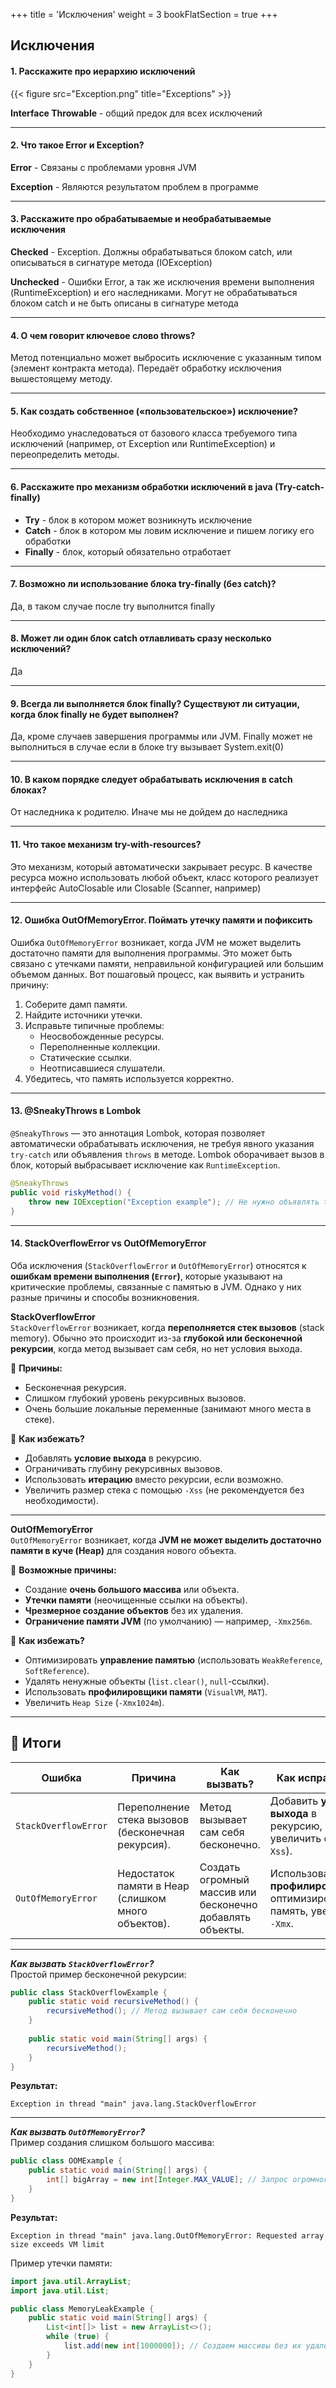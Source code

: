 +++
title = 'Исключения'
weight = 3
bookFlatSection = true
+++

## Исключения

#### 1. Расскажите про иерархию исключений
{{< figure src="Exception.png" title="Exceptions" >}}

  **Interface Throwable** - общий предок для всех исключений

---
#### 2. Что такое Error и Exception?
  **Error** - Связаны с проблемами уровня JVM

  **Exception** - Являются результатом проблем в программе

---
#### 3. Расскажите про обрабатываемые и необрабатываемые исключения
  **Checked** - Exception. Должны обрабатываться блоком catch, или описываться в сигнатуре метода (IOException)

  **Unchecked** - Ошибки Error, а так же исключения времени выполнения (RuntimeException) и его наследниками. Могут не обрабатываться блоком catch и не быть описаны в сигнатуре метода

---
#### 4. О чем говорит ключевое слово throws?
Метод потенциально может выбросить исключение с указанным типом (элемент контракта метода). Передаёт обработку исключения вышестоящему методу.

---
#### 5. Как создать собственное («пользовательское») исключение?
Необходимо унаследоваться от базового класса требуемого типа исключений (например, от Exception или RuntimeException) и переопределить методы.

---
#### 6. Расскажите про механизм обработки исключений в java (Try-catch-finally)
- **Try** - блок в котором может возникнуть исключение
- **Catch** - блок в котором мы ловим исключение и пишем логику его обработки
- **Finally** - блок, который обязательно отработает

---
#### 7. Возможно ли использование блока try-finally (без catch)?
Да, в таком случае после try выполнится finally

---
#### 8. Может ли один блок catch отлавливать сразу несколько исключений?
Да

---
#### 9. Всегда ли выполняется блок finally? Существуют ли ситуации, когда блок finally не будет выполнен?
Да, кроме случаев завершения программы или JVM. 
Finally может не выполниться в случае если в блоке try вызывает System.exit(0)

---
#### 10. В каком порядке следует обрабатывать исключения в catch блоках?
От наследника к родителю. Иначе мы не дойдем до наследника

---
#### 11. Что такое механизм try-with-resources?
Это механизм, который автоматически закрывает ресурс. В качестве ресурса можно использовать любой объект, класс которого реализует интерфейс AutoClosable или Closable (Scanner, например)

---
#### 12. Ошибка OutOfMemoryError. Поймать утечку памяти и пофиксить
Ошибка `OutOfMemoryError` возникает, когда JVM не может выделить достаточно памяти для выполнения программы. Это может быть связано с утечками памяти, неправильной конфигурацией или большим объемом данных. Вот пошаговый процесс, как выявить и устранить причину:

1. Соберите дамп памяти.
2. Найдите источники утечки.
3. Исправьте типичные проблемы:
   - Неосвобожденные ресурсы.
   - Переполненные коллекции.
   - Статические ссылки.
   - Неотписавшиеся слушатели.
4. Убедитесь, что память используется корректно. 

---
#### 13. @SneakyThrows в Lombok

`@SneakyThrows` — это аннотация Lombok, которая позволяет автоматически обрабатывать исключения, не требуя явного указания `try-catch` или объявления `throws` в методе. Lombok оборачивает вызов в блок, который выбрасывает исключение как `RuntimeException`.

```java
@SneakyThrows
public void riskyMethod() {
    throw new IOException("Exception example"); // Не нужно объявлять throws IOException
}

```

---
#### 14. StackOverflowError vs OutOfMemoryError


Оба исключения (`StackOverflowError` и `OutOfMemoryError`) относятся к **ошибкам времени выполнения (`Error`)**, которые указывают на критические проблемы, связанные с памятью в JVM. Однако у них разные причины и способы возникновения.

**StackOverflowError**  
`StackOverflowError` возникает, когда **переполняется стек вызовов** (stack memory). Обычно это происходит из-за **глубокой или бесконечной рекурсии**, когда метод вызывает сам себя, но нет условия выхода.

🔹 **Причины:**

- Бесконечная рекурсия.
- Слишком глубокий уровень рекурсивных вызовов.
- Очень большие локальные переменные (занимают много места в стеке).



🔹 **Как избежать?**

- Добавлять **условие выхода** в рекурсию.
- Ограничивать глубину рекурсивных вызовов.
- Использовать **итерацию** вместо рекурсии, если возможно.
- Увеличить размер стека с помощью `-Xss` (не рекомендуется без необходимости).

---

**OutOfMemoryError**  
`OutOfMemoryError` возникает, когда **JVM не может выделить достаточно памяти в куче (Heap)** для создания нового объекта.

🔹 **Возможные причины:**

- Создание **очень большого массива** или объекта.
- **Утечки памяти** (неочищенные ссылки на объекты).
- **Чрезмерное создание объектов** без их удаления.
- **Ограничение памяти JVM** (по умолчанию) — например, `-Xmx256m`.



🔹 **Как избежать?**

- Оптимизировать **управление памятью** (использовать `WeakReference`, `SoftReference`).
- Удалять ненужные объекты (`list.clear()`, `null`-ссылки).
- Использовать **профилировщики памяти** (`VisualVM`, `MAT`).
- Увеличить `Heap Size` (`-Xmx1024m`).

---

## **📌 Итоги**

| Ошибка               | Причина                                            | Как вызвать?                                              | Как исправить?                                                            |
| -------------------- | -------------------------------------------------- | --------------------------------------------------------- | ------------------------------------------------------------------------- |
| `StackOverflowError` | Переполнение стека вызовов (бесконечная рекурсия). | Метод вызывает сам себя бесконечно.                       | Добавить **условие выхода** в рекурсию, увеличить стек (`-Xss`).          |
| `OutOfMemoryError`   | Недостаток памяти в Heap (слишком много объектов). | Создать огромный массив или бесконечно добавлять объекты. | Использовать **профилировщики**, оптимизировать память, увеличить `-Xmx`. |


---
***Как вызвать `StackOverflowError`?***   
Простой пример бесконечной рекурсии:

```java
public class StackOverflowExample {
    public static void recursiveMethod() {
        recursiveMethod(); // Метод вызывает сам себя бесконечно
    }
    
    public static void main(String[] args) {
        recursiveMethod();
    }
}
```

**Результат:**

```
Exception in thread "main" java.lang.StackOverflowError
```

---
***Как вызвать `OutOfMemoryError`?***  
Пример создания слишком большого массива:

```java
public class OOMExample {
    public static void main(String[] args) {
        int[] bigArray = new int[Integer.MAX_VALUE]; // Запрос огромного массива
    }
}
```

**Результат:**

```
Exception in thread "main" java.lang.OutOfMemoryError: Requested array size exceeds VM limit
```

Пример утечки памяти:

```java
import java.util.ArrayList;
import java.util.List;

public class MemoryLeakExample {
    public static void main(String[] args) {
        List<int[]> list = new ArrayList<>();
        while (true) {
            list.add(new int[1000000]); // Создаем массивы без их удаления
        }
    }
}
```
